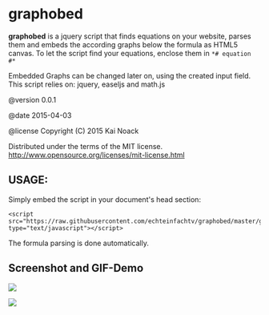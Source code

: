 # graphobed #

**graphobed** is a jquery script that finds equations on your website, 
parses them and embeds the according graphs below the formula as HTML5 canvas. 
To let the script find your equations, enclose them in `*# equation #*`

Embedded Graphs can be changed later on, using the created input field.
This script relies on: jquery, easeljs and math.js

@version 0.0.1

@date    2015-04-03

@license
Copyright (C) 2015 Kai Noack 

Distributed under the terms of the MIT license.
http://www.opensource.org/licenses/mit-license.html


## USAGE: ##

Simply embed the script in your document's head section: 

    <script src="https://raw.githubusercontent.com/echteinfachtv/graphobed/master/graphobed.js" type="text/javascript"></script>

The formula parsing is done automatically.

## Screenshot and GIF-Demo ##

![](http://i.stack.imgur.com/a9EBD.png)

![](http://i.stack.imgur.com/IzSz3.gif)

